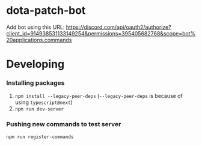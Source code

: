 # dota-patch-bot

Add bot using this URL: https://discord.com/api/oauth2/authorize?client_id=914938531133149254&permissions=395405682768&scope=bot%20applications.commands

# Developing

### Installing packages

1. `npm install --legacy-peer-deps` (`--legacy-peer-deps` is because of using `typescript@next`)
2. `npm run dev-server`

### Pushing new commands to test server

`npm run register-commands`
